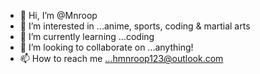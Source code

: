 - 👋 Hi, I’m @Mnroop
- 👀 I’m interested in ...anime, sports, coding & martial arts
- 🌱 I’m currently learning ...coding
- 💞️ I’m looking to collaborate on ...anything!
- 📫 How to reach me ...hmnroop123@outlook.com

<!---
Mnroop/Mnroop is a ✨ special ✨ repository because its `README.md` (this file) appears on your GitHub profile.
You can click the Preview link to take a look at your changes.
--->
